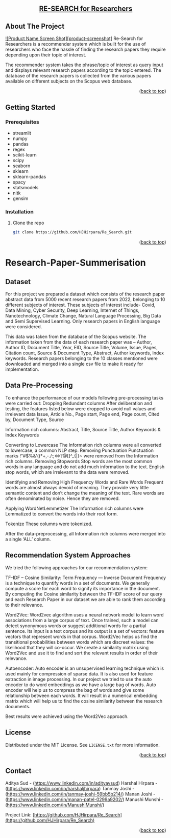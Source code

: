 <!-- PROJECT LOGO -->
<br />
<div align="center">
  <a href="https://github.com/HJHirpara/Re_Search">
    <h2>RE-SEARCH for Researchers</h2>
  </a>
</div>


<!-- ABOUT THE PROJECT -->
## About The Project

[![Product Name Screen Shot][product-screenshot]](https://example.com)
Re-Search for Researchers is a recommender system which is built for the use of researchers who face the hassle of finding the research papers they require depending upon their topic of interest.

The recommender system takes the phrase/topic of interest as query input and displays relevant research papers according to the topic entered. The database of the research papers is collected from the various papers available on different subjects on the Scopus web database. 

<p align="right">(<a href="#top">back to top</a>)</p>

<!-- GETTING STARTED -->
## Getting Started

### Prerequisites

* streamlit
* numpy
* pandas
* regex
* scikit-learn
* scipy
* seaborn
* sklearn
* sklearn-pandas
* spacy
* statsmodels
* nltk
* gensim

### Installation

1. Clone the repo
   ```sh
   git clone https://github.com/HJHirpara/Re_Search.git
   ```
<p align="right">(<a href="#top">back to top</a>)</p>


# Research-Paper-Summerisation

## Dataset
For this project we prepared a dataset which consists of the research paper abstract data from 5000 recent research papers from 2022, belonging to 10 different subjects of interest. These subjects of interest include- Covid, Data Mining, Cyber Security, Deep Learning,  Internet of Things, Nanotechnology, Climate Change, Natural Language Processing, Big Data and Semi Supervised Learning. Only research papers in English language were considered. 

This data was taken from the database of the Scopus website. The information taken from the data of each research paper was – Author, Author ID, Document Title, Year, EID, Source Title, Volume, Issue, Pages, Citation count, Source & Document Type, Abstract, Author keywords, Index keywords. Research papers belonging to the 10 classes mentioned were downloaded and merged into a single csv file to make it ready for implementation. 

## Data Pre-Processing 

To enhance the performance of our models following pre-processing tasks were carried out: 
Dropping Redundant columns
After deliberation and testing, the features listed below were dropped to avoid null values and irrelevant data
Issue, Article No., Page start, Page end, Page count, Cited by, Document Type, Source

Information rich columns: Abstract, Title, Source Title, Author Keywords & Index Keywords

Converting to Lowercase
The Information rich columns were all converted to lowercase, a common NLP step.
Removing Punctuation
Punctuation marks !"#$%&'()*+,-./:;<=>?@[\]^_{|}~  were removed from the Information rich columns.
Removing Stopwords
Stop words are the most common words in any language and do not add much information to the text. English stop words, which are irrelevant to the data were removed.

Identifying and Removing High Frequency Words and Rare Words
Frequent words are almost always devoid of meaning. They provide very little semantic content and don’t change the meaning of the text. Rare words are often denominated by noise. Hence they are removed. 

Applying WordNetLemmetizer
The Information rich columns were Lemmatized to convert the words into their root form. 

Tokenize
These columns were tokenized.

After the data-preprocessing, all Information rich columns were merged into a single ‘ALL’ column. 

## Recommendation System Approaches

We tried the following approaches for our recommendation system:

TF-IDF – Cosine Similarity:
Term Frequency — Inverse Document Frequency is a technique to quantify words in a set of documents. We generally compute a score for each word to signify its importance in the document. By computing the Cosine similarity between the TF-IDF score of our query and each Research Paper in our dataset we are able to rank them according to their relevance. 

Word2Vec:
Word2vec algorithm uses a neural network model to learn word associations from a large corpus of text. Once trained, such a model can detect synonymous words or suggest additional words for a partial sentence. Its input is a text corpus and its output is a set of vectors: feature vectors that represent words in that corpus. Word2Vec helps us find the transitional probabilities between words which are discreet values: the likelihood that they will co-occur. We create a similarity matrix using Word2Vec and use it to find and sort the relevant results in order of their relevance. 

Autoencoder:
Auto encoder is an unsupervised learning technique which is used  mainly for compression of sparse data. It is also used for feature extraction in image processing. In our project we tried to use the auto encoder to do word embeddings as we have a large bag of words. Auto encoder will help us to compress the bag of words and give some relationship between each words. It will result in a numerical embedding matrix which will help us to find the cosine similarity between the research documents.

Best results were achieved using the Word2Vec approach. 

<!-- LICENSE -->
## License

Distributed under the MIT License. See `LICENSE.txt` for more information.

<p align="right">(<a href="#top">back to top</a>)</p>

<!-- CONTACT -->
## Contact

Aditya Sud - (https://www.linkedin.com/in/adityavsud)
Harshal Hirpara - (https://www.linkedin.com/in/harshaljhirpara)
Tanmay Joshi - (https://www.linkedin.com/in/tanmay-joshi-59bb5b214/)
Manan Joshi - (https://www.linkedin.com/in/manan-patel-0299a9202/)
Manushi Munshi - (https://www.linkedin.com/in/ManushiMunshi/)

Project Link: [https://github.com/HJHirpara/Re_Search](https://github.com/HJHirpara/Re_Search)

<p align="right">(<a href="#top">back to top</a>)</p>

